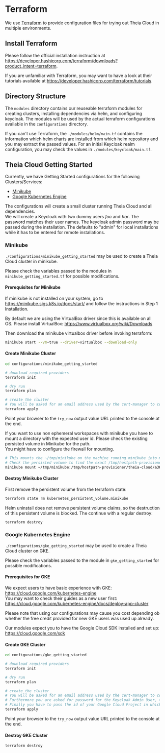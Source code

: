 # Terraform

We use [Terraform](https://www.terraform.io/) to provide configuration files for trying out Theia Cloud in multiple environments.

## Install Terraform

Please follow the official installation instruction at <https://developer.hashicorp.com/terraform/downloads?product_intent=terraform>.

If you are unfamiliar with Terraform, you may want to have a look at their tutorials available at <https://developer.hashicorp.com/terraform/tutorials>.

## Directory Structure

The `modules` directory contains our reuseable terraform modules for creating clusters, installing dependencies via helm, and configuring keycloak. The modules will be used by the actual terraform configurations available in the `configurations` directory.

If you can't use Terraform, the `./modules/helm/main.tf` contains the information which helm charts are installed from which helm repository and you may extract the passed values. For an initial Keycloak realm configuration, you may check the values in `./modules/keycloak/main.tf`.

## Theia Cloud Getting Started

Currently, we have Getting Started configurations for the following Clusters/Services:

* [Minikube](#minikube)
* [Google Kubernetes Engine](#google-kubernetes-engine)

The configurations will create a small cluster running Theia Cloud and all dependencies.\
We will create a Keycloak with two dummy users *foo* and *bar*. The password matches their user names.
The keycloak admin password may be passed during the installation. The defaults to "admin" for local installations while it has to be entered for remote installations.

### Minikube

`./configurations/minikube_getting_started` may be used to create a Theia Cloud cluster in minikube.

Please check the variables passed to the modules in `minikube_getting_started.tf` for possible modifications.

#### Prerequisites for Minikube

If minikube is not installed on your system, go to <https://minikube.sigs.k8s.io/docs/start/> and follow the instructions in Step 1 Installation.

By default we are using the VirtualBox driver since this is available on all OS. Please install VirtualBox: <https://www.virtualbox.org/wiki/Downloads>

Then download the minikube virtualbox driver before invoking terraform:

```bash
minikube start --vm=true --driver=virtualbox --download-only
```

#### Create Minikube Cluster

```bash
cd configurations/minikube_getting_started

# download required providers
terraform init

# dry run
terraform plan

# create the cluster
# You will be asked for an email address used by the cert-manager to contact you about expiring certs.
terraform apply
```

Point your browser to the `try_now` output value URL printed to the console at the end.

If you want to use non ephemeral workspaces with minikube you have to mount a directory with the expected user id. Please check the existing persisted volume in Minikube for the path.\
You might have to configure the firewall for mounting.

```bash
# This mounts the ~/tmp/minikube on the machine running minikube into minkube. 
# Check the persisted volume to find the exact /tmp/hostpath-provisioner/theia-cloud/id path
minikube mount ~/tmp/minikube:/tmp/hostpath-provisioner/theia-cloud/a36c30cee-4d97-4097-826a-31ba72734fd0-pvc-ws-asdfghjkl-theia-c/
```

#### Destroy Minikube Cluster

First remove the persistent volume from the terraform state:

```bash
terraform state rm kubernetes_persistent_volume.minikube
```

Helm uninstall does not remove persistent volume claims, so the destruction of this persistent volume is blocked. The continue with a regular destroy:

```bash
terraform destroy
```

### Google Kubernetes Engine

`./configurations/gke_getting_started` may be used to create a Theia Cloud cluster on GKE.

Please check the variables passed to the module in `gke_getting_started` for possible modifications.

#### Prerequisites for GKE

We expect users to have basic experience with GKE: <https://cloud.google.com/kubernetes-engine>\
You may want to check their guides as a new user first: <https://cloud.google.com/kubernetes-engine/docs/deploy-app-cluster>

Please note that using our configurations may cause you cost depending ob whether the free credit provided for new GKE users was used up already.

Our modules expect you to have the Google Cloud SDK installed and set up: <https://cloud.google.com/sdk>

#### Create GKE Cluster

```bash
cd configurations/gke_getting_started

# download required providers
terraform init

# dry run
terraform plan

# create the cluster
# You will be asked for an email address used by the cert-manager to contact you about expiring certs.
# Furthermore you are asked for password for the Keycloak Admin User, the Postgres DB and the Postgres Admin User.
# Finally you have to pass the id of your Google Cloud Project in which the cluster will be created.
terraform apply
```

Point your browser to the `try_now` output value URL printed to the console at the end.

#### Destroy GKE Cluster

```bash
terraform destroy
```

